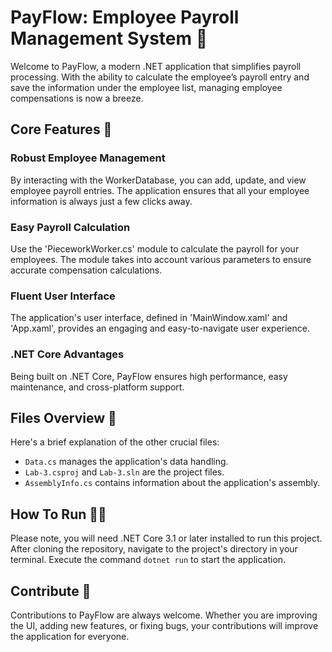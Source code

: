 # PayFlow: Employee Payroll Management System 💼

Welcome to PayFlow, a modern .NET application that simplifies payroll processing. With the ability to calculate the employee’s payroll entry and save the information under the employee list, managing employee compensations is now a breeze.

## Core Features 📌

### Robust Employee Management
By interacting with the WorkerDatabase, you can add, update, and view employee payroll entries. The application ensures that all your employee information is always just a few clicks away.

### Easy Payroll Calculation
Use the 'PieceworkWorker.cs' module to calculate the payroll for your employees. The module takes into account various parameters to ensure accurate compensation calculations.

### Fluent User Interface
The application's user interface, defined in 'MainWindow.xaml' and 'App.xaml', provides an engaging and easy-to-navigate user experience.

### .NET Core Advantages
Being built on .NET Core, PayFlow ensures high performance, easy maintenance, and cross-platform support.

## Files Overview 📂

Here's a brief explanation of the other crucial files:

- `Data.cs` manages the application's data handling.
- `Lab-3.csproj` and `Lab-3.sln` are the project files.
- `AssemblyInfo.cs` contains information about the application's assembly.

## How To Run 🏃‍♂️
Please note, you will need .NET Core 3.1 or later installed to run this project. After cloning the repository, navigate to the project's directory in your terminal. Execute the command `dotnet run` to start the application.

## Contribute 🤝
Contributions to PayFlow are always welcome. Whether you are improving the UI, adding new features, or fixing bugs, your contributions will improve the application for everyone.
